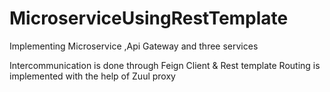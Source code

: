 # MicroserviceUsingRestTemplate
Implementing Microservice ,Api Gateway and three services

Intercommunication is done through Feign Client & Rest template
Routing is implemented with the help of Zuul proxy
